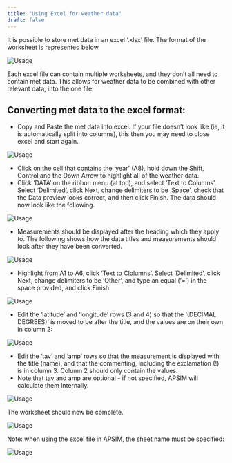 ```yaml
---
title: "Using Excel for weather data"
draft: false
---
```


It is possible to store met data in an excel ‘.xlsx’ file.  The format of the worksheet is represented below

![Usage](/images/Usage.ExcelWeather1.png)  

Each excel file can contain multiple worksheets, and they don’t all need to contain met data.  This allows for weather data to be combined with other relevant data, into the one file.

## Converting met data to the excel format:

* Copy and Paste the met data into excel.  If your file doesn’t look like (ie, it is automatically split into columns), this then you may need to close excel and start again.

![Usage](/images/Usage.ExcelWeather2.png)  

* Click on the cell that contains the ‘year’ (A8), hold down the Shift, Control and the Down Arrow to highlight all of the weather data.
* Click ‘DATA’ on the ribbon menu (at top), and select ‘Text to Columns’.  Select ‘Delimited’, click Next, change delimiters to be ‘Space’, check that the Data preview looks correct, and then click Finish.  The data should now look like the following.

![Usage](/images/Usage.ExcelWeather3.png) 

* Measurements should be displayed after the heading which they apply to.  The following shows how the data titles and measurements should look after they have been converted.

![Usage](/images/Usage.ExcelWeather4.png) 

* Highlight from A1 to A6, click ‘Text to Clolumns’.  Select ‘Delimited’, click Next, change delimiters to be ‘Other’, and type an equal (‘=’) in the space provided, and click Finish:

![Usage](/images/Usage.ExcelWeather5.png) 

* Edit the ‘latitude’ and ‘longitude’ rows (3 and 4) so that the ‘(DECIMAL DEGREES)’ is moved to be after the title, and the values are on their own in column 2:

![Usage](/images/Usage.ExcelWeather6.png) 

* Edit the ‘tav’ and ‘amp’ rows so that the measurement is displayed with the title (name), and that the commenting, including the exclamation (!) is in column 3.  Column 2 should only contain the values.
* Note that tav and amp are optional - if not specified, APSIM will calculate them internally.

![Usage](/images/Usage.ExcelWeather7.png) 

The worksheet should now be complete.

![Usage](/images/Usage.ExcelWeather8.png) 

Note: when using the excel file in APSIM, the sheet name must be specified:

![Usage](/images/Usage.ExcelWeather9.png)
